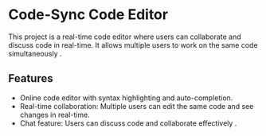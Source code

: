 # Code-Sync Code Editor

This project is a real-time code editor where users can collaborate and discuss code in real-time. It allows multiple users to work on the same code simultaneously .

## Features

- Online code editor with syntax highlighting and auto-completion.
- Real-time collaboration: Multiple users can edit the same code and see changes in real-time.
- Chat feature: Users can discuss code and collaborate effectively .



